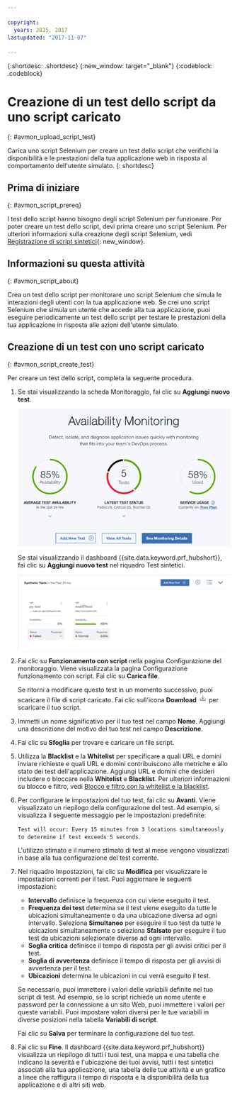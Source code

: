 ```yaml
---

copyright:
  years: 2015, 2017
lastupdated: "2017-11-07"

---
```


{:shortdesc: .shortdesc}
{:new_window: target="_blank"}
{:codeblock: .codeblock}

# Creazione di un test dello script da uno script caricato
{: #avmon_upload_script_test}

Carica uno script Selenium per creare un test dello script che verifichi la disponibilità e le prestazioni della tua applicazione web in risposta al comportamento dell'utente simulato.
{: shortdesc}

## Prima di iniziare
{: #avmon_script_prereq}

I test dello script hanno bisogno degli script Selenium per funzionare. Per poter creare un test dello script, devi
prima creare uno script Selenium. Per ulteriori informazioni sulla creazione degli script Selenium, vedi [Registrazione di script sintetici](http://www.ibm.com/support/knowledgecenter/SSMKFH/com.ibm.apmaas.doc/install/admin_syn_record_script.htm "(Si apre in una nuova scheda o finestra)"){: new_window}.

## Informazioni su questa attività
{: #avmon_script_about}

Crea un test dello script per monitorare uno script Selenium che simula le interazioni degli utenti con la tua applicazione web. Se crei uno script Selenium che simula un utente che accede alla tua applicazione, puoi eseguire periodicamente un test dello script per testare le prestazioni della tua applicazione in risposta alle azioni dell'utente simulato.

## Creazione di un test con uno script caricato
{: #avmon_script_create_test}

Per creare un test dello script, completa la seguente procedura.

1.  Se stai visualizzando la scheda Monitoraggio, fai clic su **Aggiungi nuovo test**.

    ![Scheda Monitoraggio per la tua applicazione Cloud Foundry.](images/avmon_tab.png)

    Se stai visualizzando il dashboard {{site.data.keyword.prf_hubshort}}, fai clic su **Aggiungi nuovo test** nel riquadro Test sintetici.

    ![Pulsante Aggiungi nuovo test nel riquadro Test sintetici.](images/syn_tests_pane.jpg)

2.  Fai clic su **Funzionamento con script** nella pagina Configurazione del monitoraggio. Viene visualizzata la pagina Configurazione funzionamento con script. Fai
clic su **Carica file**.

    Se ritorni a modificare questo test in un momento successivo, puoi scaricare il file di script caricato. Fai clic sull'icona **Download** ![Icona Download](images/download_icn_white_smll.jpg) per scaricare il tuo script.

3.  Immetti un nome significativo per il tuo test nel campo **Nome**. Aggiungi una descrizione
del motivo del tuo test nel campo **Descrizione**.
4.  Fai clic su **Sfoglia** per trovare e caricare un file script.
5.  Utilizza la **Blacklist** e la **Whitelist** per specificare a quali URL e domini inviare richieste e quali URL e domini contribuiscono alle metriche e allo stato dei test dell'applicazione. Aggiungi URL e domini che desideri includere o bloccare nella **Whitelist** e **Blacklist**. Per ulteriori informazioni su blocco e filtro, vedi [Blocco e filtro con la whitelist e la blacklist](avmon_whitelist_blacklist.html#avmon_whitelist_blacklist "Utilizza la whitelist e la blacklist per determinare a quali risorse inviare le richieste e quali risorse contribuiscono alle metriche e allo stato dei test dell'applicazione. Le whitelist e le blacklist sono disponibili solo per i test delle pagine web e del funzionamento con script.").
6.  Per configurare le impostazioni del tuo test, fai clic su
**Avanti**. Viene visualizzato un riepilogo della configurazione del test. Ad esempio, si visualizza il
seguente messaggio per le impostazioni predefinite:

    ``Test will occur: Every 15 minutes from 3 locations simultaneously to determine if test exceeds 5 seconds``.

    L'utilizzo stimato e il numero stimato di test al mese vengono visualizzati in base alla tua configurazione del test corrente.

7.  Nel riquadro Impostazioni, fai clic su **Modifica** per visualizzare le impostazioni correnti per il test. Puoi aggiornare le seguenti impostazioni:
    - **Intervallo** definisce la frequenza con cui viene eseguito il test.
    - **Frequenza dei test** determina se il test viene eseguito da tutte le ubicazioni simultaneamente o da una ubicazione diversa ad ogni intervallo. Seleziona **Simultaneo** per eseguire il tuo test da tutte le ubicazioni simultaneamente
o seleziona **Sfalsato** per eseguire il tuo test
da ubicazioni selezionate diverse ad ogni intervallo.
    - **Soglia critica** definisce il tempo di risposta per gli avvisi critici per il test.
    - **Soglia di avvertenza** definisce il tempo di risposta per gli avvisi di avvertenza per il test.
    - **Ubicazioni** determina le ubicazioni in cui verrà eseguito il test.

    Se necessario, puoi immettere i valori delle variabili definite nel tuo script di test. Ad
esempio, se lo script richiede un nome utente e password per la connessione a un sito Web, puoi immettere i
valori per queste variabili. Puoi impostare valori diversi per le tue variabili in diverse posizioni
nella tabella **Variabili di script**.

    Fai clic su **Salva** per terminare la configurazione del tuo
test.

8.  Fai clic su **Fine**. Il dashboard {{site.data.keyword.prf_hubshort}} visualizza un riepilogo di tutti i tuoi test, una mappa e una tabella che indicano la severità e l'ubicazione dei tuoi avvisi, tutti i test sintetici associati alla tua applicazione, una tabella delle tue attività e un grafico a linee che raffigura il tempo di risposta e la disponibilità della tua applicazione e di altri siti web.
